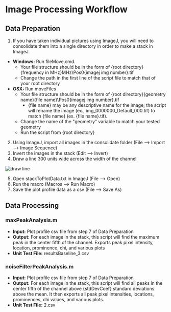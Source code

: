 # Image Processing Workflow

## Data Preparation 
1. If you have taken individual pictures using ImageJ, you will need to consolidate them into a single directory in order to make a stack in ImageJ.
  - **Windows:** Run fileMove.cmd.
    - Your file structure should be in the form of {root directory}\{frequency in MHz}MHz\Pos0\{imagej img number}.tif
    - Change the path in the first line of the script file to match that of your root directory
  - **OSX:** Run moveFiles
    - Your file structure should be in the form of {root directory}\{geometry name}\{file name}\Pos0\{imagej img number}.tif
      - {file name} may be any descriptive name for the image; the script will rename the image (ex., img\_0000000\_Default\_000.tif) to match {file name} (ex. {file name}.tif).
    - Change the name of the "geometry" variable to match your tested geometry
    - Run the script from {root directory} 
2. Using ImageJ, import all images in the consolidate folder (File --> Import --> Image Sequence)
3. Invert the images in the stack (Edit --> Invert)
4. Draw a line 300 units wide across the width of the channel

![draw line](https://github.com/CIDARLAB/Makerfluidics/tree/master/draper/img/line.png "draw line")

5. Open stackToPlotData.txt in ImageJ (File --> Open)
6. Run the macro (Macros --> Run Macro)
7. Save the plot profile data as a csv (File --> Save As)

## Data Processing

### maxPeakAnalysis.m
- **Input:** Plot profile csv file from step 7 of Data Preparation
- **Output:** For each image in the stack, this script will find the maximum peak in the center fifth of the channel. Exports peak pixel intensity, location, prominence, chi, and various plots
- **Unit Test File:** resultsBaseline\_3.csv

### noiseFilterPeakAnalysis.m
- **Input:** Plot profile csv file from step 7 of Data Preparation
- **Output:** For each image in the stack, this script will find all peaks in the center fifth of the channel above {stdDevCoef} standard deviations above the mean. It then exports all peak pixel intensities, locations, prominences, chi values, and various plots.
- **Unit Test File:** 2.csv
